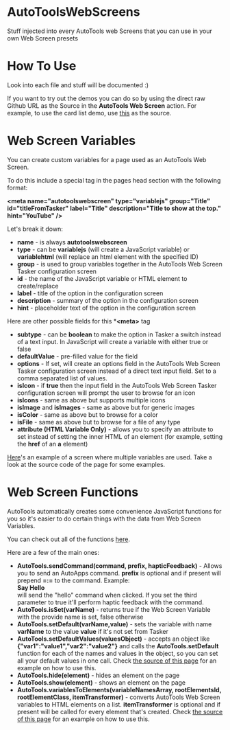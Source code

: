 # AutoToolsWebScreens
Stuff injected into every AutoTools web Screens that you can use in your own Web Screen presets

# How To Use
Look into each file and stuff will be documented :)

If you want to try out the demos you can do so by using the direct raw Github URL as the Source in the **AutoTools Web Screen** action. For example, to use the card list demo, use [this](https://raw.githubusercontent.com/joaomgcd/AutoToolsWebScreens/master/demos/cardlist/cardlist.html) as the source.

# Web Screen Variables
You can create custom variables for a page used as an AutoTools Web Screen.

To do this include a special <meta> tag in the pages head section with the following format:

**&lt;meta name="autotoolswebscreen" type="variablejs" group="Title" id="titleFromTasker" label="Title" description="Title to show at the top."  hint="YouTube" /&gt;**

Let's break it down:

*   **name** - is always **autotoolswebscreen**
*   **type** - can be **variablejs** (will create a JavaScript variable) or **variablehtml** (will replace an html element with the specified ID)
*   **group** - is used to group variables together in the AutoTools Web Screen Tasker configuration screen
*   **id** - the name of the JavaScript variable or HTML element to create/replace
*   **label** - title of the option in the configuration screen
*   **description** - summary of the option in the configuration screen
*   **hint** - placeholder text of the option in the configuration screen

Here are other possible fields for this ***&lt;meta&gt;** tag

*   **subtype** - can be **boolean** to make the option in Tasker a switch instead of a text input. In JavaScript will create a variable with either true or false
*   **defaultValue** - pre-filled value for the field
*   **options** - If set, will create an options field in the AutoTools Web Screen Tasker configuration screen instead of a direct text input field. Set to a comma separated list of values.
*   **isIcon** - if **true** then the input field in the AutoTools Web Screen Tasker configuration screen will prompt the user to browse for an icon
*   **isIcons** - same as above but supports multiple icons
*   **isImage** and **isImages** - same as above but for generic images
*   **isColor** - same as above but to browse for a color
*   **isFile** - same as above but to browse for a file of any type
*   **attribute (HTML Variable Only)** - allows you to specify an attribute to set instead of setting the inner HTML of an element (for example, setting the **href** of an **a** element)

[Here](demos/cardlist/cardlist.html)'s an example of a screen where multiple variables are used. Take a look at the source code of the page for some examples.

# Web Screen Functions
AutoTools automatically creates some convenience JavaScript functions for you so it's easier to do certain things with the data from Web Screen Variables. 

You can check out all of the functions [here](autotoolsfunctions.js).

Here are a few of the main ones:

*   **AutoTools.sendCommand(command, prefix, hapticFeedback)** - Allows you to send an AutoApps command. **prefix** is optional and if present will prepend **=:=** to the command. Example: **<div onclick="AutoTools.sendCommand('hello!')">Say Hello</div>** will send the "hello" command when clicked. If you set the third parameter to true it'll perform haptic feedback with the command.
*   **AutoTools.isSet(varName)** - returns true if the Web Screen Variable with the provide name is set, false otherwise
*   **AutoTools.setDefault(varName,value)** - sets the variable with name **varName** to the value **value** if it's not set from Tasker
*   **AutoTools.setDefaultValues(valuesObject)** - accepts an object like **{"var1":"value1","var2":"value2"}** and calls the **AutoTools.setDefault** function for each of the names and values in the object, so you can set all your default values in one call. Check [the source of this page](demos/functions/functiondemo.html) for an example on how to use this.
*   **AutoTools.hide(element)** - hides an element on the page
*   **AutoTools.show(element)** - shows an element on the page
*   **AutoTools.variablesToElements(variableNamesArray, rootElementsId, rootElementClass, itemTransformer)** - converts AutoTools Web Screen variables to HTML elements on a list. **itemTransformer** is optional and if present will be called for every element that's created. Check [the source of this page](demos/functions/functiondemo.html) for an example on how to use this.


